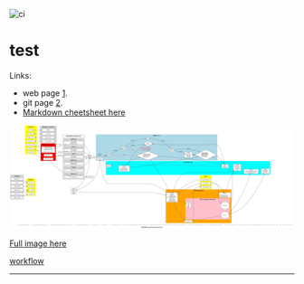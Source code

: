 ![ci](https://github.com/georgievgeorgi/test/actions/workflows/main.yml/badge.svg)

# test

Links:
- web page [1].
- git page [2].
- [Markdown cheetsheet here](https://github.com/adam-p/markdown-here/wiki/Markdown-Cheatsheet)

![svg](https://raw.githubusercontent.com/georgievgeorgi/test/master/a.svg?sanitize=true) 


[Full image here](https://raw.githubusercontent.com/georgievgeorgi/test/master/a.svg?sanitize=true)



<a href="https://raw.githubusercontent.com/h2020charisma/oranchada/main/examples/calibration-workflow.ows" download>workflow</a>

---
[1]: http://georgievgeorgi.github.io/test/
[2]: https://github.com/georgievgeorgi/test
